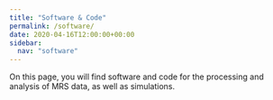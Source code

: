 ```yaml
---
title: "Software & Code"
permalink: /software/
date: 2020-04-16T12:00:00+00:00
sidebar:
  nav: "software"
---
```


On this page, you will find software and code for the processing and analysis of MRS data, as well as simulations.
